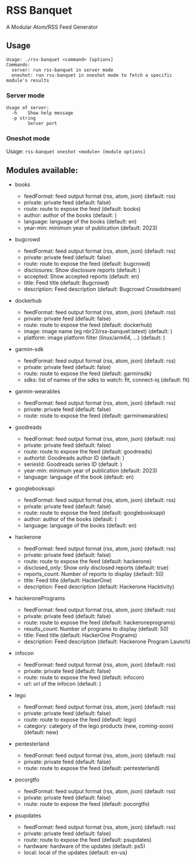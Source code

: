 # RSS Banquet

A Modular Atom/RSS Feed Generator

## Usage

```
Usage: ./rss-banquet <command> [options]
Commands:
  server: run rss-banquet in server mode
  oneshot: run rss-banquet in oneshot mode to fetch a specific module's results
```

### Server mode

```
Usage of server:
  -h	Show help message
  -p string
    	Server port
```

### Oneshot mode

Usage: `rss-banquet oneshot <module> [module options]`


## Modules available:

  - books
	 - feedFormat: feed output format (rss, atom, json) (default: rss)
	 - private: private feed (default: false)
	 - route: route to expose the feed (default: books)
	 - author: author of the books (default: )
	 - language: language of the books (default: en)
	 - year-min: minimum year of publication (default: 2023)

  - bugcrowd
	 - feedFormat: feed output format (rss, atom, json) (default: rss)
	 - private: private feed (default: false)
	 - route: route to expose the feed (default: bugcrowd)
	 - disclosures: Show disclosure reports (default: )
	 - accepted: Show accepted reports (default: en)
	 - title: Feed title (default: Bugcrowd)
	 - description: Feed description (default: Bugcrowd Crowdstream)

  - dockerhub
	 - feedFormat: feed output format (rss, atom, json) (default: rss)
	 - private: private feed (default: false)
	 - route: route to expose the feed (default: dockerhub)
	 - image: image name (eg nbr23/rss-banquet:latest) (default: )
	 - platform: image platform filter (linux/arm64, ...) (default: )

  - garmin-sdk
	 - feedFormat: feed output format (rss, atom, json) (default: rss)
	 - private: private feed (default: false)
	 - route: route to expose the feed (default: garminsdk)
	 - sdks: list of names of the sdks to watch: fit, connect-iq (default: fit)

  - garmin-wearables
	 - feedFormat: feed output format (rss, atom, json) (default: rss)
	 - private: private feed (default: false)
	 - route: route to expose the feed (default: garminwearables)

  - goodreads
	 - feedFormat: feed output format (rss, atom, json) (default: rss)
	 - private: private feed (default: false)
	 - route: route to expose the feed (default: goodreads)
	 - authorId: Goodreads author ID (default: )
	 - seriesId: Goodreads series ID (default: )
	 - year-min: minimum year of publication (default: 2023)
	 - language: language of the book (default: en)

  - googlebooksapi
	 - feedFormat: feed output format (rss, atom, json) (default: rss)
	 - private: private feed (default: false)
	 - route: route to expose the feed (default: googlebooksapi)
	 - author: author of the books (default: )
	 - language: language of the books (default: en)

  - hackerone
	 - feedFormat: feed output format (rss, atom, json) (default: rss)
	 - private: private feed (default: false)
	 - route: route to expose the feed (default: hackerone)
	 - disclosed_only: Show only disclosed reports (default: true)
	 - reports_count: Number of reports to display (default: 50)
	 - title: Feed title (default: HackerOne)
	 - description: Feed description (default: Hackerone Hacktivity)

  - hackeronePrograms
	 - feedFormat: feed output format (rss, atom, json) (default: rss)
	 - private: private feed (default: false)
	 - route: route to expose the feed (default: hackeroneprograms)
	 - results_count: Number of programs to display (default: 50)
	 - title: Feed title (default: HackerOne Programs)
	 - description: Feed description (default: Hackerone Program Launch)

  - infocon
	 - feedFormat: feed output format (rss, atom, json) (default: rss)
	 - private: private feed (default: false)
	 - route: route to expose the feed (default: infocon)
	 - url: url of the infocon (default: )

  - lego
	 - feedFormat: feed output format (rss, atom, json) (default: rss)
	 - private: private feed (default: false)
	 - route: route to expose the feed (default: lego)
	 - category: category of the lego products (new, coming-soon) (default: new)

  - pentesterland
	 - feedFormat: feed output format (rss, atom, json) (default: rss)
	 - private: private feed (default: false)
	 - route: route to expose the feed (default: pentesterland)

  - pocorgtfo
	 - feedFormat: feed output format (rss, atom, json) (default: rss)
	 - private: private feed (default: false)
	 - route: route to expose the feed (default: pocorgtfo)

  - psupdates
	 - feedFormat: feed output format (rss, atom, json) (default: rss)
	 - private: private feed (default: false)
	 - route: route to expose the feed (default: psupdates)
	 - hardware: hardware of the updates (default: ps5)
	 - local: local of the updates (default: en-us)

